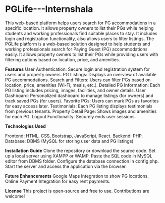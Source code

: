 # PGLife---Internshala
This web-based platform helps users search for PG accommodations in a specific location. It allows property owners to list their PGs while helping students and working professionals find suitable places to stay. It includes login and registration functionality, also allows users to filter listings.
The PGLife platform is a web-based solution designed to help students and working professionals search for Paying Guest (PG) accommodations easily. It allows property owners to list their PGs while providing users with filtering options based on location, price, and amenities.

**Features**
User Authentication: Secure login and registration system for users and property owners.
PG Listings: Displays an overview of available PG accommodations.
Search and Filters: Users can filter PGs based on location, price, amenities (Wi-Fi, meals, etc.).
Detailed PG Information: Each PG listing includes pricing, images, facilities, and owner details.
User Dashboard: Personalized dashboard to manage listings (for owners) and track saved PGs (for users).
Favorite PGs: Users can mark PGs as favorites for easy access later.
Testimonials: Each PG listing displays testimonials from previous tenants.
Property Detail Page: Shows images and amenities for each PG.
Logout Functionality: Securely ends user sessions.

**Technologies Used**

Frontend: HTML, CSS, Bootstrap, JavaScript, React.
Backend: PHP.
Database: DBMS (MySQL for storing user data and PG listings)

**Installation Guide**
Clone the repository or download the source code.
Set up a local server using XAMPP or WAMP.
Paste the SQL code in MySQL editor from DBMS folder.
Configure the database connection in config.php.
Start the server and access the application via the browser.

**Future Enhancements**
Google Maps Integration to show PG locations.
Online Payment Integration for easy rent payments.

**License**
This project is open-source and free to use. Contributions are welcome!
